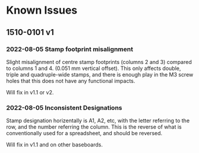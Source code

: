 # Known Issues
## 1510-0101 v1
### 2022-08-05 Stamp footprint misalignment

Slight misalignment of centre stamp footprints (columns 2 and 3) compared to columns 1 and 4. (0.051 mm vertical offset). This only affects double, triple and quadruple-wide stamps, and there is enough play in the M3 screw holes that this does not have any functional impacts.

Will fix in v1.1 or v2.

### 2022-08-05 Inconsistent Designations
Stamp designation horizentally is A1, A2, etc, with the letter referring to the row, and the number referring the column. This is the reverse of what is conventionally used for a spreadsheet, and should be reversed.

Will fix in v1.1 and on other baseboards.
